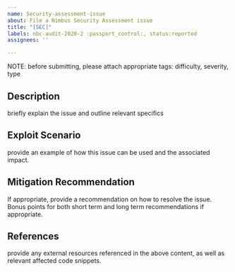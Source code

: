 ```yaml
---
name: Security-assessment-issue
about: File a Nimbus Security Assessment issue
title: "[SEC]"
labels: nbc-audit-2020-2 :passport_control:, status:reported
assignees: ''

---
```


NOTE: before submitting, please attach appropriate tags: difficulty, severity, type

## Description
briefly explain the issue and outline relevant specifics

## Exploit Scenario
provide an example of how this issue can be used and the associated impact.

## Mitigation Recommendation
If appropriate, provide a recommendation on how to resolve the issue. Bonus points for both short term and long term recommendations if appropriate. 

## References
provide any external resources referenced in the above content, as well as relevant affected code snippets.
